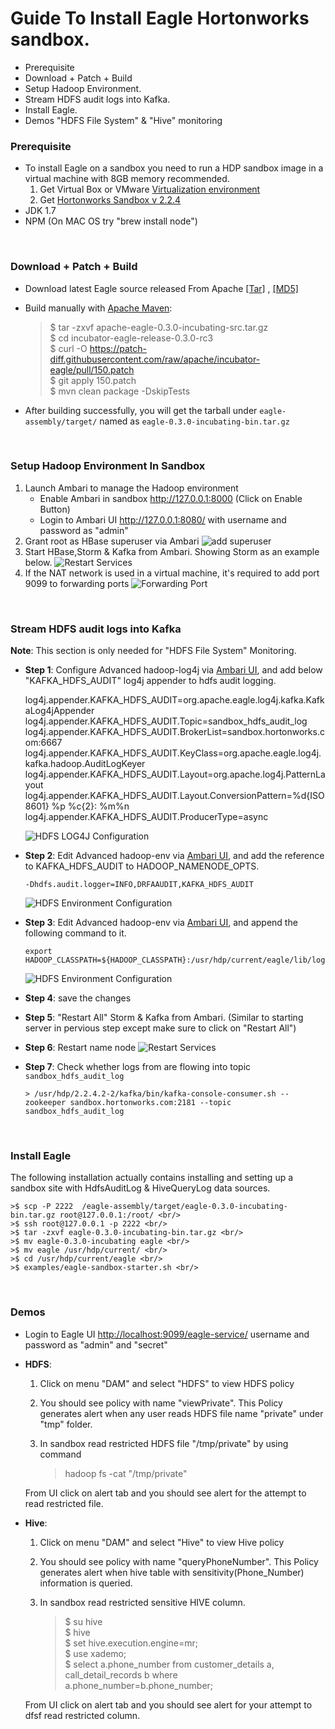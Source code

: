 <!--
{% comment %}
Licensed to the Apache Software Foundation (ASF) under one or more
contributor license agreements.  See the NOTICE file distributed with
this work for additional information regarding copyright ownership.
The ASF licenses this file to you under the Apache License, Version 2.0
(the "License"); you may not use this file except in compliance with
the License.  You may obtain a copy of the License at

http://www.apache.org/licenses/LICENSE-2.0

Unless required by applicable law or agreed to in writing, software
distributed under the License is distributed on an "AS IS" BASIS,
WITHOUT WARRANTIES OR CONDITIONS OF ANY KIND, either express or implied.
See the License for the specific language governing permissions and
limitations under the License.
{% endcomment %}
-->

Guide To Install Eagle Hortonworks sandbox. 
===============================================
* Prerequisite
* Download + Patch + Build
* Setup Hadoop Environment.
* Stream HDFS audit logs into Kafka.
* Install Eagle.
* Demos "HDFS File System" & "Hive" monitoring

### **Prerequisite**
* To install Eagle on a sandbox you need to run a HDP sandbox image in a virtual machine with 8GB memory recommended.
	1. Get Virtual Box or VMware [Virtualization environment](http://hortonworks.com/products/hortonworks-sandbox/#install)
	2. Get [Hortonworks Sandbox v 2.2.4](http://hortonworks.com/products/hortonworks-sandbox/#archive)
* JDK 1.7  
* NPM (On MAC OS try "brew install node") 	
<br/>

### **Download + Patch + Build**
* Download latest Eagle source released From Apache [[Tar]](http://www-us.apache.org/dist/incubator/eagle/apache-eagle-0.3.0-incubating/apache-eagle-0.3.0-incubating-src.tar.gz) , [[MD5]](http://www-us.apache.org/dist/incubator/eagle/apache-eagle-0.3.0-incubating/apache-eagle-0.3.0-incubating-src.tar.gz.md5) 
* Build manually with [Apache Maven](https://maven.apache.org/):

     >$ tar -zxvf apache-eagle-0.3.0-incubating-src.tar.gz <br/>
     >$ cd incubator-eagle-release-0.3.0-rc3 <br/>
     >$ curl -O https://patch-diff.githubusercontent.com/raw/apache/incubator-eagle/pull/150.patch <br/>
     >$ git apply 150.patch <br/>
     >$ mvn clean package -DskipTests <br/>
     
* After building successfully, you will get the tarball under `eagle-assembly/target/` named as `eagle-0.3.0-incubating-bin.tar.gz`
<br/>

### **Setup Hadoop Environment In Sandbox**
1. Launch Ambari to manage the Hadoop environment
   * Enable Ambari in sandbox http://127.0.0.1:8000 (Click on Enable Button)
   * Login to Ambari UI http://127.0.0.1:8080/ with username and password as "admin"
2. Grant root as HBase superuser via Ambari
![add superuser](https://github.com/hdendukuri/incubator-eagle/blob/master/eagle-docs/images/hbase-superuser.png)
3. Start HBase,Storm & Kafka from Ambari. Showing Storm as an example below. 
![Restart Services](https://github.com/hdendukuri/incubator-eagle/blob/master/eagle-docs/images/start-storm.png "Services")
4. If the NAT network is used in a virtual machine, it's required to add port 9099 to forwarding ports
  ![Forwarding Port](https://github.com/hdendukuri/incubator-eagle/blob/master/eagle-docs/images/eagle-service.png)

<br/>

### **Stream HDFS audit logs into Kafka**   
 
**Note**: This section is only needed for "HDFS File System" Monitoring.
 
* **Step 1**: Configure Advanced hadoop-log4j via <a href="http://localhost:8080/#/main/services/HDFS/configs" target="_blank">Ambari UI</a>, and add below "KAFKA_HDFS_AUDIT" log4j appender to hdfs audit logging.

	log4j.appender.KAFKA_HDFS_AUDIT=org.apache.eagle.log4j.kafka.KafkaLog4jAppender
	log4j.appender.KAFKA_HDFS_AUDIT.Topic=sandbox_hdfs_audit_log
	log4j.appender.KAFKA_HDFS_AUDIT.BrokerList=sandbox.hortonworks.com:6667
	log4j.appender.KAFKA_HDFS_AUDIT.KeyClass=org.apache.eagle.log4j.kafka.hadoop.AuditLogKeyer
	log4j.appender.KAFKA_HDFS_AUDIT.Layout=org.apache.log4j.PatternLayout
	log4j.appender.KAFKA_HDFS_AUDIT.Layout.ConversionPattern=%d{ISO8601} %p %c{2}: %m%n
	log4j.appender.KAFKA_HDFS_AUDIT.ProducerType=async

    ![HDFS LOG4J Configuration](https://github.com/hdendukuri/incubator-eagle/blob/master/eagle-docs/images/hdfs-log4j-conf.png "hdfslog4jconf")

* **Step 2**: Edit Advanced hadoop-env via <a href="http://localhost:8080/#/main/services/HDFS/configs" target="_blank">Ambari UI</a>, and add the reference to KAFKA_HDFS_AUDIT to HADOOP_NAMENODE_OPTS.

      -Dhdfs.audit.logger=INFO,DRFAAUDIT,KAFKA_HDFS_AUDIT

    ![HDFS Environment Configuration](https://github.com/hdendukuri/incubator-eagle/blob/master/eagle-docs/images/hdfs-env-conf.png "hdfsenvconf")

* **Step 3**: Edit Advanced hadoop-env via <a href="http://localhost:8080/#/main/services/HDFS/configs" target="_blank">Ambari UI</a>, and append the following command to it.

      export HADOOP_CLASSPATH=${HADOOP_CLASSPATH}:/usr/hdp/current/eagle/lib/log4jkafka/lib/*

    ![HDFS Environment Configuration](https://github.com/hdendukuri/incubator-eagle/blob/master/eagle-docs/images/hdfs-env-conf2.png "hdfsenvconf2")

* **Step 4**: save the changes 

* **Step 5**: "Restart All" Storm & Kafka from Ambari. (Similar to starting server in pervious step except make sure to click on "Restart All")

* **Step 6**: Restart name node 
![Restart Services](https://github.com/hdendukuri/incubator-eagle/blob/master/eagle-docs/images/nn-restart.png "Services")

* **Step 7**: Check whether logs from are flowing into topic `sandbox_hdfs_audit_log`
      
      > /usr/hdp/2.2.4.2-2/kafka/bin/kafka-console-consumer.sh --zookeeper sandbox.hortonworks.com:2181 --topic sandbox_hdfs_audit_log      
      
<br/>

### **Install Eagle**
The following installation actually contains installing and setting up a sandbox site with HdfsAuditLog & HiveQueryLog  data sources. 
    
    >$ scp -P 2222  /eagle-assembly/target/eagle-0.3.0-incubating-bin.tar.gz root@127.0.0.1:/root/ <br/>
    >$ ssh root@127.0.0.1 -p 2222 <br/>
    >$ tar -zxvf eagle-0.3.0-incubating-bin.tar.gz <br/>
    >$ mv eagle-0.3.0-incubating eagle <br/>
    >$ mv eagle /usr/hdp/current/ <br/>
    >$ cd /usr/hdp/current/eagle <br/>
    >$ examples/eagle-sandbox-starter.sh <br/>

<br/>

### **Demos**
* Login to Eagle UI [http://localhost:9099/eagle-service/](http://localhost:9099/eagle-service/) username and password as "admin" and "secret"
* **HDFS**:
	1. Click on menu "DAM" and select "HDFS" to view HDFS policy
	2. You should see policy with name "viewPrivate". This Policy generates alert when any user reads HDFS file name "private" under "tmp" folder.
	3. In sandbox read restricted HDFS file "/tmp/private" by using command 
	
	   > hadoop fs -cat "/tmp/private"

	From UI click on alert tab and you should see alert for the attempt to read restricted file.  
* **Hive**:
	1. Click on menu "DAM" and select "Hive" to view Hive policy
	2. You should see policy with name "queryPhoneNumber". This Policy generates alert when hive table with sensitivity(Phone_Number) information is queried. 
	3. In sandbox read restricted sensitive HIVE column.
	
       >$ su hive <br/>
       >$ hive <br/>
       >$ set hive.execution.engine=mr; <br/>
       >$ use xademo; <br/>
       >$ select a.phone_number from customer_details a, call_detail_records b where a.phone_number=b.phone_number; <br/>

    From UI click on alert tab and you should see alert for your attempt to dfsf read restricted column.  

<br/>
